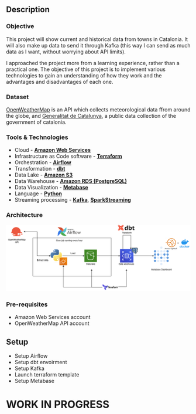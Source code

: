 ## Description

### Objective
This project will show current and historical data from towns in Catalonia. It will also make up data to send it through Kafka (this way I can send as much data as I want, without worrying about API limits). 

I approached the project more from a learning experience, rather than a practical one. The objective of this project is to implement various technologies to gain an understanding of how they work and the advantages and disadvantages of each one.

### Dataset

[OpenWeatherMap](https://openweathermap.org/) is an API which collects meteorological data ffrom around the globe, and [Generalitat de Catalunya](https://analisi.transparenciacatalunya.cat/), a public data collection of the government of catalonia.

### Tools & Technologies

- Cloud - [**Amazon Web Services**](https://aws.amazon.com/)
- Infrastructure as Code software - [**Terraform**](https://www.terraform.io)
- Orchestration - [**Airflow**](https://airflow.apache.org)
- Transformation - [**dbt**](https://www.getdbt.com)
- Data Lake - [**Amazon S3**](https://aws.amazon.com/es/s3/)
- Data Warehouse - [**Amazon RDS (PostgreSQL)**](https://aws.amazon.com/free/database/)
- Data Visualization - [**Metabase**](https://www.metabase.com/)
- Language - [**Python**](https://www.python.org)
- Streaming processing - [**Kafka**](https://kafka.apache.org/), [**SparkStreaming**](https://spark.apache.org/)

### Architecture

![streamify-architecture](images/catetl.png)


### Pre-requisites

- Amazon Web Services account
- OpenWeatherMap API account

## Setup

 - Setup Airflow
 - Setup dbt envoirment
 - Setup Kafka
 - Launch terraform template
 - Setup Metabase

# WORK IN PROGRESS
